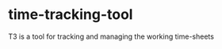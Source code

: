 time-tracking-tool
==================

T3 is a tool for tracking and managing the working time-sheets
